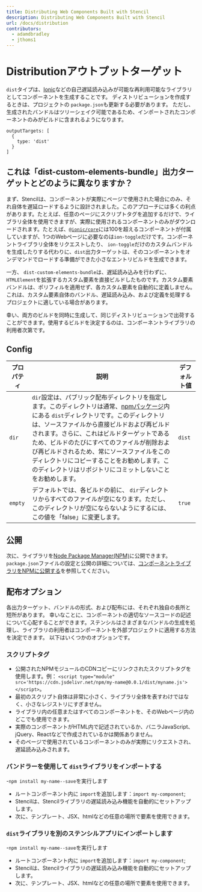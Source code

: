 ```yaml
---
title: Distributing Web Components Built with Stencil
description: Distributing Web Components Built with Stencil
url: /docs/distribution
contributors:
  - adamdbradley
  - jthoms1
---
```


# Distributionアウトプットターゲット

`dist`タイプは、[Ionic](https://www.npmjs.com/package/@ionic/core)などの自己遅延読み込みが可能な再利用可能なライブラリとしてコンポーネントを生成することです。 ディストリビューションを作成するときは、プロジェクトの `package.json`も更新する必要があります。 ただし、生成されたバンドルはツリーシェイク可能であるため、インポートされたコンポーネントのみがビルドに含まれるようになります。

```tsx
outputTargets: [
  {
    type: 'dist'
  }
]
```


## これは「dist-custom-elements-bundle」出力ターゲットとどのように異なりますか？

まず、Stencilは、コンポーネントが実際にページで使用された場合にのみ、それ自体を遅延ロードするように設計されました。このアプローチには多くの利点があります。たとえば、任意のページにスクリプトタグを追加するだけで、ライブラリ全体を使用できますが、実際に使用されるコンポーネントのみがダウンロードされます。たとえば、[`@ionic/core`](https://www.npmjs.com/package/@ionic/core)には100を超えるコンポーネントが付属していますが、1つのWebページに必要なのは`ion-toggle`だけです。コンポーネントライブラリ全体をリクエストしたり、 `ion-toggle`だけのカスタムバンドルを生成したりする代わりに、`dist`出力ターゲットは、そのコンポーネントをオンデマンドでロードする準備ができた小さなエントリビルドを生成できます。

一方、 `dist-custom-elements-bundle`は、遅延読み込みを行わずに、`HTMLElement`を拡張するカスタム要素を直接ビルドしたものです。カスタム要素バンドルは、ポリフィルを適用せず、各カスタム要素を自動的に定義しません。これは、カスタム要素自体のバンドル、遅延読み込み、および定義を処理するプロジェクトに適している場合があります。

幸い、両方のビルドを同時に生成して、同じディストリビューションで出荷することができます。使用するビルドを決定するのは、コンポーネントライブラリの利用者次第です。

## Config

| プロパティ | 説明                                                                                                                                                                                                                                                                                                                                                                                                                                                                                         | デフォルト値 |
|----------|-----------------------------------------------------------------------------------------------------------------------------------------------------------------------------------------------------------------------------------------------------------------------------------------------------------------------------------------------------------------------------------------------------------------------------------------------------------------------------------------------------|---------|
| `dir`    | `dir`設定は、パブリック配布ディレクトリを指定します。このディレクトリは通常、[npmパッケージ](https://docs.npmjs.com/getting-started/packages)内にある `dist`ディレクトリです。このディレクトリは、ソースファイルから直接ビルドおよび再ビルドされます。さらに、これはビルドターゲットであるため、ビルドのたびにすべてのファイルが削除および再ビルドされるため、常にソースファイルをこのディレクトリにコピーすることをお勧めします。このディレクトリはリポジトリにコミットしないことをお勧めします。 | `dist`  |
| `empty`  | デフォルトでは、各ビルドの前に、 `dir`ディレクトリからすべてのファイルが空になります。ただし、このディレクトリが空にならないようにするには、この値を「false」に変更します。 | `true`  |


## 公開

次に、ライブラリを[Node Package Manager(NPM)](https://www.npmjs.com/)に公開できます。 `package.json`ファイルの設定と公開の詳細については、[コンポーネントライブラリをNPMに公開する](/docs/Publishing)を参照してください。


## 配布オプション

各出力ターゲット、バンドルの形式、および配布には、それぞれ独自の長所と短所があります。 幸いなことに、コンポーネントの適切なソースコードの記述について心配することができます。ステンシルはさまざまなバンドルの生成を処理し、ライブラリの利用者はコンポーネントを外部プロジェクトに適用する方法を決定できます。 以下はいくつかのオプションです。


### スクリプトタグ

- 公開されたNPMモジュールのCDNコピーにリンクされたスクリプトタグを使用します。例： `<script type="module" src='https://cdn.jsdelivr.net/npm/my-name@0.0.1/dist/myname.js'></script>`。
- 最初のスクリプト自体は非常に小さく、ライブラリ全体を表すわけではなく、小さなレジストリにすぎません。
- ライブラリ内の任意またはすべてのコンポーネントを、そのWebページ内のどこでも使用できます。
- 実際のコンポーネントがHTML内で記述されているか、バニラJavaScript、jQuery、Reactなどで作成されているかは関係ありません。
- そのページで使用されているコンポーネントのみが実際にリクエストされ、遅延読み込みされます。

### バンドラーを使用して `dist`ライブラリをインポートする
-`npm install my-name--save`を実行します
- ルートコンポーネント内に `import`を追加します：`import my-component`;
- Stencilは、Stencilライブラリの遅延読み込み機能を自動的にセットアップします。
- 次に、テンプレート、JSX、htmlなどの任意の場所で要素を使用できます。


### `dist`ライブラリを別のステンシルアプリにインポートします
-`npm install my-name--save`を実行します
- ルートコンポーネント内に `import`を追加します：`import my-component`;
- Stencilは、Stencilライブラリの遅延読み込み機能を自動的にセットアップします。
- 次に、テンプレート、JSX、htmlなどの任意の場所で要素を使用できます。
